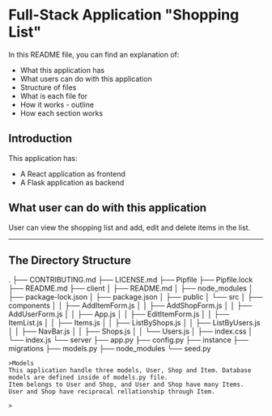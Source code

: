 # Full-Stack Application "Shopping List"

In this README file, you can find an explanation of:
* What this application has
* What users can do with this application
* Structure of files
* What is each file for
* How it works  - outline
* How each section works

## Introduction
This application has:
- A React application as frontend
- A Flask application as backend

## What user can do with this application
User can view the shopping list and add, edit and delete items in the list.

---

## The Directory Structure

.
├── CONTRIBUTING.md
├── LICENSE.md
├── Pipfile
├── Pipfile.lock
├── README.md
├── client
│   ├── README.md
│   ├── node_modules
│   ├── package-lock.json
│   ├── package.json
│   ├── public
│   └── src
│       ├── components
│       │   ├── AddItemForm.js
│       │   ├── AddShopForm.js
│       │   ├── AddUserForm.js
│       │   ├── App.js
│       │   ├── EditItemForm.js
│       │   ├── ItemList.js
│       │   ├── Items.js
│       │   ├── ListByShops.js
│       │   ├── ListByUsers.js
│       │   ├── NavBar.js
│       │   ├── Shops.js
│       │   └── Users.js
│       ├── index.css
│       └── index.js
└── server
    ├── app.py
    ├── config.py
    ├── instance
    ├── migrations
    ├── models.py
    ├── node_modules
    └── seed.py
```
>Models
This application handle three models, User, Shop and Item. Database models are defined inside of models.py file.
Item belongs to User and Shop, and User and Shop have many Items.
User and Shop have reciprocal rellationship through Item.

> 



